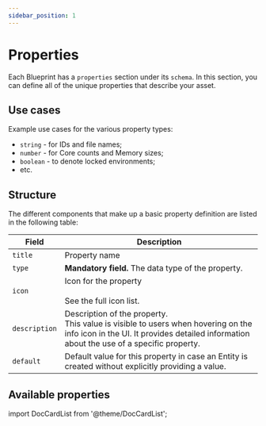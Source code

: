 ```yaml
---
sidebar_position: 1
---
```


# Properties

Each Blueprint has a `properties` section under its `schema`. In this section, you can define all of the unique properties that describe your asset.

## Use cases

Example use cases for the various property types:

- `string` - for IDs and file names;
- `number` - for Core counts and Memory sizes;
- `boolean` - to denote locked environments;
- etc.

## Structure

The different components that make up a basic property definition are listed in the following table:

| Field         | Description                                                                                                                                                                        |
| ------------- | ---------------------------------------------------------------------------------------------------------------------------------------------------------------------------------- |
| `title`       | Property name                                                                                                                                                                      |
| `type`        | **Mandatory field.** The data type of the property.                                                                                                                                |
| `icon`        | Icon for the property <br /><br />See the full icon list.                                                                                                                          |
| `description` | Description of the property.<br /> This value is visible to users when hovering on the info icon in the UI. It provides detailed information about the use of a specific property. |
| `default`     | Default value for this property in case an Entity is created without explicitly providing a value.                                                                                 |

## Available properties

import DocCardList from '@theme/DocCardList';

<DocCardList />
